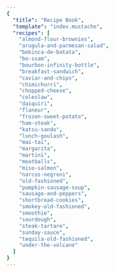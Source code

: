 ```yaml
---
{
  "title": "Recipe Book",
  "template": "index.mustache",
  "recipes": [
    "almond-flour-brownies",
    "arugula-and-parmesan-salad",
    "bebinca-de-batata",
    "bo-ssam",
    "bourbon-infinity-bottle",
    "breakfast-sandwich",
    "caviar-and-chips",
    "chimichurri",
    "chopped-cheese",
    "coleslaw",
    "daiquiri",
    "flaneur",
    "frozen-sweet-potato",
    "ham-steak",
    "katsu-sando",
    "lunch-goulash",
    "mai-tai",
    "margarita",
    "martini",
    "meatballs",
    "miso-salmon",
    "narcos-negroni",
    "old-fashioned",
    "pumpkin-sausage-soup",
    "sausage-and-peppers",
    "shortbread-cookies",
    "smokey-old-fashioned",
    "smoothie",
    "sourdough",
    "steak-tartare",
    "sunday-sauce",
    "tequila-old-fashioned",
    "under-the-volcano"
  ]
}
---
```

